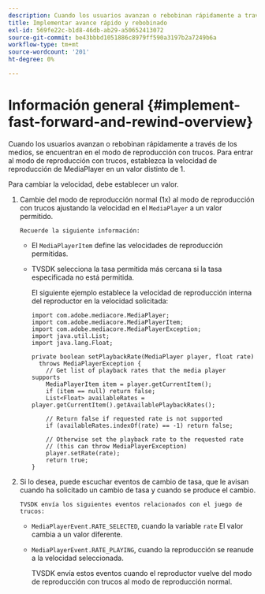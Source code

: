 ```yaml
---
description: Cuando los usuarios avanzan o rebobinan rápidamente a través de los medios, se encuentran en el modo de reproducción con trucos. Para entrar al modo de reproducción con trucos, establezca la velocidad de reproducción de MediaPlayer en un valor distinto de 1.
title: Implementar avance rápido y rebobinado
exl-id: 569fe22c-b1d8-46db-ab29-a50652413072
source-git-commit: be43bbbd1051886c8979ff590a3197b2a7249b6a
workflow-type: tm+mt
source-wordcount: '201'
ht-degree: 0%

---
```


# Información general {#implement-fast-forward-and-rewind-overview}

Cuando los usuarios avanzan o rebobinan rápidamente a través de los medios, se encuentran en el modo de reproducción con trucos. Para entrar al modo de reproducción con trucos, establezca la velocidad de reproducción de MediaPlayer en un valor distinto de 1.

Para cambiar la velocidad, debe establecer un valor.

1. Cambie del modo de reproducción normal (1x) al modo de reproducción con trucos ajustando la velocidad en el `MediaPlayer` a un valor permitido.

       Recuerde la siguiente información:
   
   * El `MediaPlayerItem` define las velocidades de reproducción permitidas.
   * TVSDK selecciona la tasa permitida más cercana si la tasa especificada no está permitida.

      El siguiente ejemplo establece la velocidad de reproducción interna del reproductor en la velocidad solicitada:

      ```
      import com.adobe.mediacore.MediaPlayer; 
      import com.adobe.mediacore.MediaPlayerItem; 
      import com.adobe.mediacore.MediaPlayerException; 
      import java.util.List; 
      import java.lang.Float; 
      
      private boolean setPlaybackRate(MediaPlayer player, float rate)  
        throws MediaPlayerException { 
          // Get list of playback rates that the media player supports 
          MediaPlayerItem item = player.getCurrentItem(); 
          if (item == null) return false; 
          List<Float> availableRates = player.getCurrentItem().getAvailablePlaybackRates(); 
      
          // Return false if requested rate is not supported 
          if (availableRates.indexOf(rate) == -1) return false; 
      
          // Otherwise set the playback rate to the requested rate  
          // (this can throw MediaPlayerException) 
          player.setRate(rate); 
          return true; 
      }
      ```

1. Si lo desea, puede escuchar eventos de cambio de tasa, que le avisan cuando ha solicitado un cambio de tasa y cuando se produce el cambio.

       TVSDK envía los siguientes eventos relacionados con el juego de trucos:
   
   * `MediaPlayerEvent.RATE_SELECTED`, cuando la variable `rate` El valor cambia a un valor diferente.

   * `MediaPlayerEvent.RATE_PLAYING`, cuando la reproducción se reanude a la velocidad seleccionada.

      TVSDK envía estos eventos cuando el reproductor vuelve del modo de reproducción con trucos al modo de reproducción normal.
